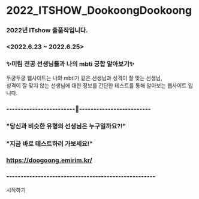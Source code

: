 # 2022_ITSHOW_DookoongDookoong
### 2022년 ITshow 출품작입니다.
### <2022.6.23 ~ 2022.6.25>
### ✨미림 전공 선생님들과 나의 mbti 궁합 알아보기✨
두궁두궁 웹사이트는 나와 mbti가 같은 선생님과 성격이 잘 맞는 선생님,</br>
성격이 잘 맞지 않는 선생님에 대한 정보를 간단한 테스트를 통해 알아보는 웹사이트 입니다.

###                                      ------------------------🎀-------------------------
###                                            "당신과 비슷한 유형의 선생님은 누구일까요?!"
###                                                "지금 바로 테스트하러 가보세요!"
###                                                  https://doogoong.emirim.kr/
###                                      ----------------------------------------------------


시작하기
